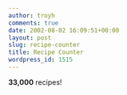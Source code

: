 ```yaml
---
author: troyh
comments: true
date: 2002-08-02 16:09:51+00:00
layout: post
slug: recipe-counter
title: Recipe Counter
wordpress_id: 1515
---
```


**33,000** recipes!
